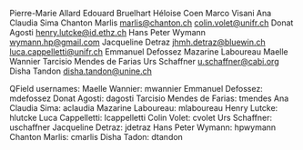 
Pierre-Marie Allard
Edouard Bruelhart
Héloise Coen
Marco Visani
Ana Claudia Sima
Chanton Marlis marlis@chanton.ch
colin.volet@unifr.ch
Donat Agosti
henry.lutcke@id.ethz.ch
Hans Peter Wymann wymann.hp@gmail.com
Jacqueline Detraz jhmh.detraz@bluewin.ch
luca.cappelletti@unifr.ch
Emmanuel Defossez
Mazarine Laboureau
Maelle Wannier
Tarcisio Mendes de Farias
Urs Schaffner u.schaffner@cabi.org
Disha Tandon disha.tandon@unine.ch

QField usernames:
Maelle Wannier: mwannier
Emmanuel Defossez: mdefossez
Donat Agosti: dagosti
Tarcisio Mendes de Farias: tmendes
Ana Claudia Sima: aclaudia
Mazarine Laboureau: mlaboureau
Henry Lutcke: hlutcke
Luca Cappelletti: lcappelletti
Colin Volet: cvolet
Urs Schaffner: uschaffner
Jacqueline Detraz: jdetraz
Hans Peter Wymann: hpwymann
Chanton Marlis: cmarlis
Disha Tadon: dtandon